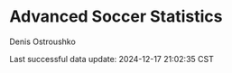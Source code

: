 # Advanced Soccer Statistics
Denis Ostroushko

<!-- gfm -->

Last successful data update: 2024-12-17 21:02:35 CST
